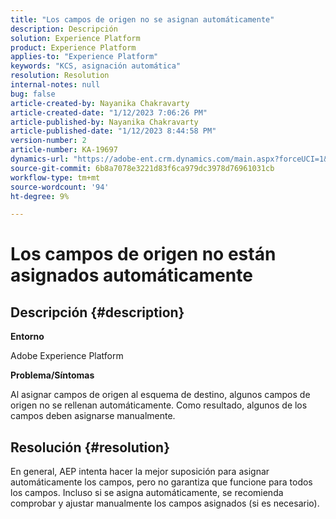 ```yaml
---
title: "Los campos de origen no se asignan automáticamente"
description: Descripción
solution: Experience Platform
product: Experience Platform
applies-to: "Experience Platform"
keywords: "KCS, asignación automática"
resolution: Resolution
internal-notes: null
bug: false
article-created-by: Nayanika Chakravarty
article-created-date: "1/12/2023 7:06:26 PM"
article-published-by: Nayanika Chakravarty
article-published-date: "1/12/2023 8:44:58 PM"
version-number: 2
article-number: KA-19697
dynamics-url: "https://adobe-ent.crm.dynamics.com/main.aspx?forceUCI=1&pagetype=entityrecord&etn=knowledgearticle&id=ac2ee131-ac92-ed11-aad1-6045bd006c82"
source-git-commit: 6b8a7078e3221d83f6ca979dc3978d76961031cb
workflow-type: tm+mt
source-wordcount: '94'
ht-degree: 9%

---
```


# Los campos de origen no están asignados automáticamente

## Descripción {#description}


<b>Entorno</b>

Adobe Experience Platform

<b>Problema/Síntomas</b>

Al asignar campos de origen al esquema de destino, algunos campos de origen no se rellenan automáticamente. Como resultado, algunos de los campos deben asignarse manualmente.


## Resolución {#resolution}


En general, AEP intenta hacer la mejor suposición para asignar automáticamente los campos, pero no garantiza que funcione para todos los campos. Incluso si se asigna automáticamente, se recomienda comprobar y ajustar manualmente los campos asignados (si es necesario).

